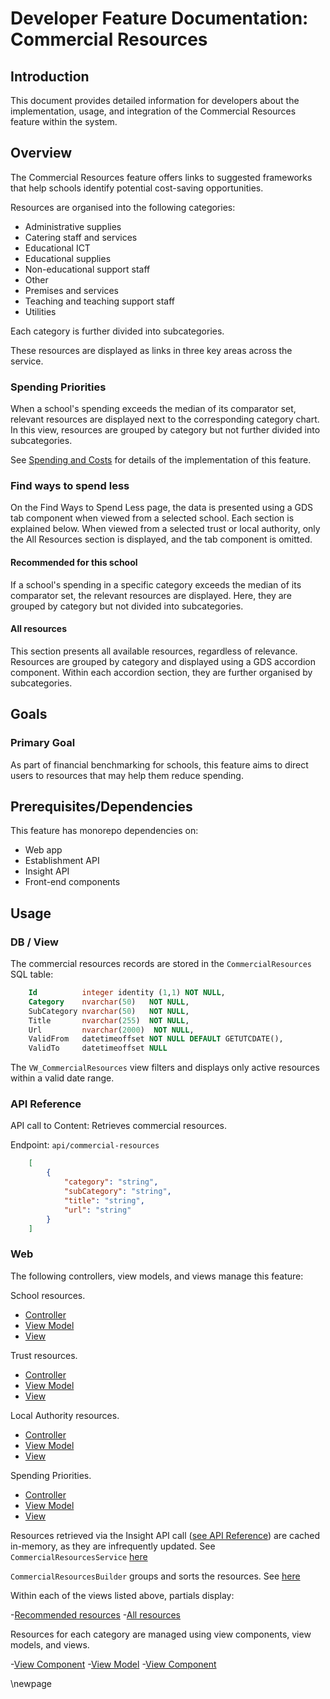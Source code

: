 # Developer Feature Documentation: Commercial Resources

## Introduction

This document provides detailed information for developers about the implementation, usage, and integration of the Commercial Resources feature within the system.

## Overview

The Commercial Resources feature offers links to suggested frameworks that help schools identify potential cost-saving opportunities.

Resources are organised into the following categories:

- Administrative supplies
- Catering staff and services
- Educational ICT
- Educational supplies
- Non-educational support staff
- Other
- Premises and services
- Teaching and teaching support staff
- Utilities

Each category is further divided into subcategories.

These resources are displayed as links in three key areas across the service.

### Spending Priorities

When a school's spending exceeds the median of its comparator set, relevant resources are displayed next to the corresponding category chart. In this view, resources are grouped by category but not further divided into subcategories.

See [Spending and Costs](./4_Spending-and-Costs.md) for details of the implementation of this feature.

### Find ways to spend less

On the Find Ways to Spend Less page, the data is presented using a GDS tab component when viewed from a selected school. Each section is explained below. When viewed from a selected trust or local authority, only the All Resources section is displayed, and the tab component is omitted.

#### Recommended for this school

If a school's spending in a specific category exceeds the median of its comparator set, the relevant resources are displayed. Here, they are grouped by category but not divided into subcategories.

#### All resources

This section presents all available resources, regardless of relevance. Resources are grouped by category and displayed using a GDS accordion component. Within each accordion section, they are further organised by subcategories.

## Goals

### Primary Goal

As part of financial benchmarking for schools, this feature aims to direct users to resources that may help them reduce spending.

## Prerequisites/Dependencies

This feature has monorepo dependencies on:

- Web app
- Establishment API
- Insight API
- Front-end components

## Usage

### DB / View

The commercial resources records are stored in the `CommercialResources` SQL table:

```sql
    Id          integer identity (1,1) NOT NULL,
    Category    nvarchar(50)   NOT NULL,
    SubCategory nvarchar(50)   NOT NULL,
    Title       nvarchar(255)  NOT NULL,
    Url         nvarchar(2000)  NOT NULL,
    ValidFrom   datetimeoffset NOT NULL DEFAULT GETUTCDATE(),
    ValidTo     datetimeoffset NULL
```

The `VW_CommercialResources` view filters and displays only active resources within a valid date range.

### API Reference

API call to Content: Retrieves commercial resources.

Endpoint: `api/commercial-resources`

```json
    [
        {
            "category": "string",
            "subCategory": "string",
            "title": "string",
            "url": "string"
        }
    ]
```

### Web

The following controllers, view models, and views manage this feature:

<!-- TODO validate links and lines-->
School resources.

- [Controller](../../web/src/Web.App/Controllers/SchoolController.cs#L126)
- [View Model](../../web/src/Web.App/ViewModels/SchoolResourcesViewModel.cs)
- [View](../../web/src/Web.App/Views/School/Resources.cshtml)

Trust resources.

- [Controller](../../web/src/Web.App/Controllers/TrustController.cs#L109)
- [View Model](../../web/src/Web.App/ViewModels/TrustResourcesViewModel.cs)
- [View](../../web/src/Web.App/Views/Trust/Resources.cshtml)

Local Authority resources.

- [Controller](../../web/src/Web.App/Controllers/LocalAuthorityController.cs#L109)
- [View Model](../../web/src/Web.App/ViewModels/LocalAuthorityResourcesViewModel.cs)
- [View](../../web/src/Web.App/Views/LocalAuthority/Resources.cshtml)

Spending Priorities.

- [Controller](../../web/src/Web.App/Controllers/SchoolSpendingController.cs)
- [View Model](../../web/src/Web.App/ViewModels/SchoolSpendingViewModel.cs)
- [View](../../web/src/Web.App/Views/SchoolSpending/Index.cshtml)

Resources retrieved via the Insight API call ([see API Reference](#api-reference)) are cached in-memory, as they are infrequently updated. See `CommercialResourcesService` [here](../../web/src/Web.App/Services/CommercialResourcesService.cs)

`CommercialResourcesBuilder` groups and sorts the resources. See [here](../../web/src/Web.App/Domain/CommercialResources.cs#L11)

Within each of the views listed above, partials display:

-[Recommended resources](../../web/src/Web.App/Views/School/_RecommendedResources.cshtml)
-[All resources](../../web/src/Web.App/Views/Shared/CommercialResource/AllResources.cshtml)

Resources for each category are managed using view components, view models, and views.

-[View Component](../../web/src/Web.App/ViewComponents/CommercialResourceViewComponent.cs)
-[View Model](../../web/src/Web.App/ViewModels/Components/CommercialResourceViewModel.cs)
-[View Component](../../web/src/Web.App/Views/Shared/Components/CommercialResource/Default.cshtml)

\newpage
